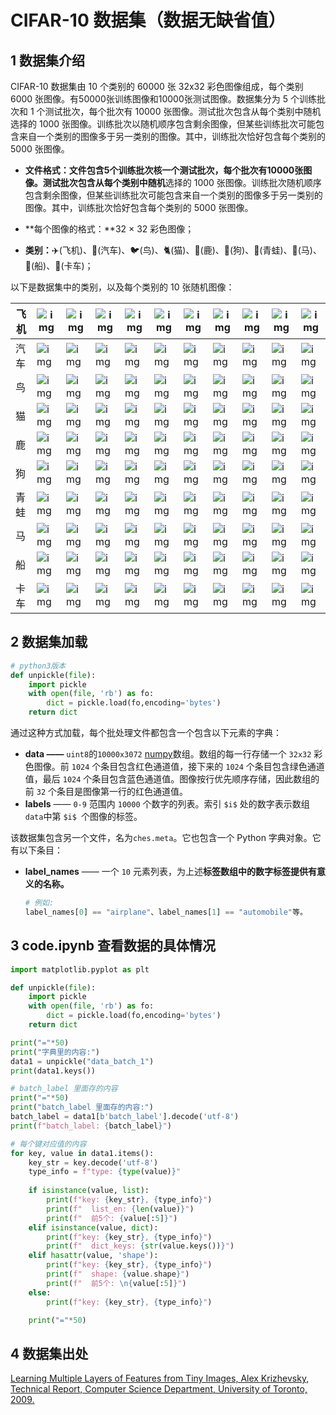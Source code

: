 # CIFAR-10 数据集（数据无缺省值）

## 1 数据集介绍

CIFAR-10 数据集由 10 个类别的 60000 张 32x32 彩色图像组成，每个类别 6000 张图像。有50000张训练图像和10000张测试图像。数据集分为 5 个训练批次和 1 个测试批次，每个批次有 10000 张图像。测试批次包含从每个类别中随机选择的 1000 张图像。训练批次以随机顺序包含剩余图像，但某些训练批次可能包含来自一个类别的图像多于另一类别的图像。其中，训练批次恰好包含每个类别的 5000 张图像。

- **文件格式：**文件包含5个训练批次核一个测试批次，每个批次有10000张图像。测试批次包含从每个类别中**随机**选择的 1000 张图像。训练批次随机顺序包含剩余图像，但某些训练批次可能包含来自一个类别的图像多于另一类别的图像。其中，训练批次恰好包含每个类别的 5000 张图像。

- **每个图像的格式：**32 × 32 彩色图像；

- **类别：**✈️(飞机)、🚗(汽车)、🐦(鸟)、🐈(猫)、🦌(鹿)、🐶(狗)、🐸(青蛙)、🐎(马)、🚢(船)、🚛(卡车)；

以下是数据集中的类别，以及每个类别的 10 张随机图像：

| 飞机 | ![img](http://www.cs.toronto.edu/~kriz/cifar-10-sample/airplane1.png) | ![img](http://www.cs.toronto.edu/~kriz/cifar-10-sample/airplane2.png) | ![img](http://www.cs.toronto.edu/~kriz/cifar-10-sample/airplane3.png) | ![img](http://www.cs.toronto.edu/~kriz/cifar-10-sample/airplane4.png) | ![img](http://www.cs.toronto.edu/~kriz/cifar-10-sample/airplane5.png) | ![img](http://www.cs.toronto.edu/~kriz/cifar-10-sample/airplane6.png) | ![img](http://www.cs.toronto.edu/~kriz/cifar-10-sample/airplane7.png) | ![img](http://www.cs.toronto.edu/~kriz/cifar-10-sample/airplane8.png) | ![img](http://www.cs.toronto.edu/~kriz/cifar-10-sample/airplane9.png) | ![img](http://www.cs.toronto.edu/~kriz/cifar-10-sample/airplane10.png) |
| ---- | ------------------------------------------------------------ | ------------------------------------------------------------ | ------------------------------------------------------------ | ------------------------------------------------------------ | ------------------------------------------------------------ | ------------------------------------------------------------ | ------------------------------------------------------------ | ------------------------------------------------------------ | ------------------------------------------------------------ | ------------------------------------------------------------ |
| 汽车 | ![img](http://www.cs.toronto.edu/~kriz/cifar-10-sample/automobile1.png) | ![img](http://www.cs.toronto.edu/~kriz/cifar-10-sample/automobile2.png) | ![img](http://www.cs.toronto.edu/~kriz/cifar-10-sample/automobile3.png) | ![img](http://www.cs.toronto.edu/~kriz/cifar-10-sample/automobile4.png) | ![img](http://www.cs.toronto.edu/~kriz/cifar-10-sample/automobile5.png) | ![img](http://www.cs.toronto.edu/~kriz/cifar-10-sample/automobile6.png) | ![img](http://www.cs.toronto.edu/~kriz/cifar-10-sample/automobile7.png) | ![img](http://www.cs.toronto.edu/~kriz/cifar-10-sample/automobile8.png) | ![img](http://www.cs.toronto.edu/~kriz/cifar-10-sample/automobile9.png) | ![img](http://www.cs.toronto.edu/~kriz/cifar-10-sample/automobile10.png) |
| 鸟   | ![img](http://www.cs.toronto.edu/~kriz/cifar-10-sample/bird1.png) | ![img](http://www.cs.toronto.edu/~kriz/cifar-10-sample/bird2.png) | ![img](http://www.cs.toronto.edu/~kriz/cifar-10-sample/bird3.png) | ![img](http://www.cs.toronto.edu/~kriz/cifar-10-sample/bird4.png) | ![img](http://www.cs.toronto.edu/~kriz/cifar-10-sample/bird5.png) | ![img](http://www.cs.toronto.edu/~kriz/cifar-10-sample/bird6.png) | ![img](http://www.cs.toronto.edu/~kriz/cifar-10-sample/bird7.png) | ![img](http://www.cs.toronto.edu/~kriz/cifar-10-sample/bird8.png) | ![img](http://www.cs.toronto.edu/~kriz/cifar-10-sample/bird9.png) | ![img](http://www.cs.toronto.edu/~kriz/cifar-10-sample/bird10.png) |
| 猫   | ![img](http://www.cs.toronto.edu/~kriz/cifar-10-sample/cat1.png) | ![img](http://www.cs.toronto.edu/~kriz/cifar-10-sample/cat2.png) | ![img](http://www.cs.toronto.edu/~kriz/cifar-10-sample/cat3.png) | ![img](http://www.cs.toronto.edu/~kriz/cifar-10-sample/cat4.png) | ![img](http://www.cs.toronto.edu/~kriz/cifar-10-sample/cat5.png) | ![img](http://www.cs.toronto.edu/~kriz/cifar-10-sample/cat6.png) | ![img](http://www.cs.toronto.edu/~kriz/cifar-10-sample/cat7.png) | ![img](http://www.cs.toronto.edu/~kriz/cifar-10-sample/cat8.png) | ![img](http://www.cs.toronto.edu/~kriz/cifar-10-sample/cat9.png) | ![img](http://www.cs.toronto.edu/~kriz/cifar-10-sample/cat10.png) |
| 鹿   | ![img](http://www.cs.toronto.edu/~kriz/cifar-10-sample/deer1.png) | ![img](http://www.cs.toronto.edu/~kriz/cifar-10-sample/deer2.png) | ![img](http://www.cs.toronto.edu/~kriz/cifar-10-sample/deer3.png) | ![img](http://www.cs.toronto.edu/~kriz/cifar-10-sample/deer4.png) | ![img](http://www.cs.toronto.edu/~kriz/cifar-10-sample/deer5.png) | ![img](http://www.cs.toronto.edu/~kriz/cifar-10-sample/deer6.png) | ![img](http://www.cs.toronto.edu/~kriz/cifar-10-sample/deer7.png) | ![img](http://www.cs.toronto.edu/~kriz/cifar-10-sample/deer8.png) | ![img](http://www.cs.toronto.edu/~kriz/cifar-10-sample/deer9.png) | ![img](http://www.cs.toronto.edu/~kriz/cifar-10-sample/deer10.png) |
| 狗   | ![img](http://www.cs.toronto.edu/~kriz/cifar-10-sample/dog1.png) | ![img](http://www.cs.toronto.edu/~kriz/cifar-10-sample/dog2.png) | ![img](http://www.cs.toronto.edu/~kriz/cifar-10-sample/dog3.png) | ![img](http://www.cs.toronto.edu/~kriz/cifar-10-sample/dog4.png) | ![img](http://www.cs.toronto.edu/~kriz/cifar-10-sample/dog5.png) | ![img](http://www.cs.toronto.edu/~kriz/cifar-10-sample/dog6.png) | ![img](http://www.cs.toronto.edu/~kriz/cifar-10-sample/dog7.png) | ![img](http://www.cs.toronto.edu/~kriz/cifar-10-sample/dog8.png) | ![img](http://www.cs.toronto.edu/~kriz/cifar-10-sample/dog9.png) | ![img](http://www.cs.toronto.edu/~kriz/cifar-10-sample/dog10.png) |
| 青蛙 | ![img](http://www.cs.toronto.edu/~kriz/cifar-10-sample/frog1.png) | ![img](http://www.cs.toronto.edu/~kriz/cifar-10-sample/frog2.png) | ![img](http://www.cs.toronto.edu/~kriz/cifar-10-sample/frog3.png) | ![img](http://www.cs.toronto.edu/~kriz/cifar-10-sample/frog4.png) | ![img](http://www.cs.toronto.edu/~kriz/cifar-10-sample/frog5.png) | ![img](http://www.cs.toronto.edu/~kriz/cifar-10-sample/frog6.png) | ![img](http://www.cs.toronto.edu/~kriz/cifar-10-sample/frog7.png) | ![img](http://www.cs.toronto.edu/~kriz/cifar-10-sample/frog8.png) | ![img](http://www.cs.toronto.edu/~kriz/cifar-10-sample/frog9.png) | ![img](http://www.cs.toronto.edu/~kriz/cifar-10-sample/frog10.png) |
| 马   | ![img](http://www.cs.toronto.edu/~kriz/cifar-10-sample/horse1.png) | ![img](http://www.cs.toronto.edu/~kriz/cifar-10-sample/horse2.png) | ![img](http://www.cs.toronto.edu/~kriz/cifar-10-sample/horse3.png) | ![img](http://www.cs.toronto.edu/~kriz/cifar-10-sample/horse4.png) | ![img](http://www.cs.toronto.edu/~kriz/cifar-10-sample/horse5.png) | ![img](http://www.cs.toronto.edu/~kriz/cifar-10-sample/horse6.png) | ![img](http://www.cs.toronto.edu/~kriz/cifar-10-sample/horse7.png) | ![img](http://www.cs.toronto.edu/~kriz/cifar-10-sample/horse8.png) | ![img](http://www.cs.toronto.edu/~kriz/cifar-10-sample/horse9.png) | ![img](http://www.cs.toronto.edu/~kriz/cifar-10-sample/horse10.png) |
| 船   | ![img](http://www.cs.toronto.edu/~kriz/cifar-10-sample/ship1.png) | ![img](http://www.cs.toronto.edu/~kriz/cifar-10-sample/ship2.png) | ![img](http://www.cs.toronto.edu/~kriz/cifar-10-sample/ship3.png) | ![img](http://www.cs.toronto.edu/~kriz/cifar-10-sample/ship4.png) | ![img](http://www.cs.toronto.edu/~kriz/cifar-10-sample/ship5.png) | ![img](http://www.cs.toronto.edu/~kriz/cifar-10-sample/ship6.png) | ![img](http://www.cs.toronto.edu/~kriz/cifar-10-sample/ship7.png) | ![img](http://www.cs.toronto.edu/~kriz/cifar-10-sample/ship8.png) | ![img](http://www.cs.toronto.edu/~kriz/cifar-10-sample/ship9.png) | ![img](http://www.cs.toronto.edu/~kriz/cifar-10-sample/ship10.png) |
| 卡车 | ![img](http://www.cs.toronto.edu/~kriz/cifar-10-sample/truck1.png) | ![img](http://www.cs.toronto.edu/~kriz/cifar-10-sample/truck2.png) | ![img](http://www.cs.toronto.edu/~kriz/cifar-10-sample/truck3.png) | ![img](http://www.cs.toronto.edu/~kriz/cifar-10-sample/truck4.png) | ![img](http://www.cs.toronto.edu/~kriz/cifar-10-sample/truck5.png) | ![img](http://www.cs.toronto.edu/~kriz/cifar-10-sample/truck6.png) | ![img](http://www.cs.toronto.edu/~kriz/cifar-10-sample/truck7.png) | ![img](http://www.cs.toronto.edu/~kriz/cifar-10-sample/truck8.png) | ![img](http://www.cs.toronto.edu/~kriz/cifar-10-sample/truck9.png) | ![img](http://www.cs.toronto.edu/~kriz/cifar-10-sample/truck10.png) |

## 2 数据集加载

```python
# python3版本
def unpickle(file): 
    import pickle 
    with open(file, 'rb') as fo: 
        dict = pickle.load(fo,encoding='bytes') 
    return dict
```

通过这种方式加载，每个批处理文件都包含一个包含以下元素的字典：

- **data ——** `uint8`的`10000x3072` [numpy](http://numpy.scipy.org/)数组。数组的每一行存储一个 `32x32` 彩色图像。前 `1024` 个条目包含红色通道值，接下来的 `1024` 个条目包含绿色通道值，最后 `1024` 个条目包含蓝色通道值。图像按行优先顺序存储，因此数组的前 `32` 个条目是图像第一行的红色通道值。
- **labels** —— `0-9` 范围内 `10000` 个数字的列表。索引 `$i$` 处的数字表示数组`data`中第 `$i$ `个图像的标签。

该数据集包含另一个文件，名为`ches.meta`。它也包含一个 Python 字典对象。它有以下条目：

- **label_names** —— 一个 `10` 元素列表，为上述**标签数组中的数字标签提供有意义的名称。**

  ```python
  # 例如:
  label_names[0] == "airplane"、label_names[1] == "automobile"等。
  ```

## 3 code.ipynb 查看数据的具体情况

```python
import matplotlib.pyplot as plt

def unpickle(file): 
    import pickle 
    with open(file, 'rb') as fo: 
        dict = pickle.load(fo,encoding='bytes') 
    return dict

print("="*50)
print("字典里的内容:")
data1 = unpickle("data_batch_1")
print(data1.keys())

# batch_label 里面存的内容
print("="*50)
print("batch_label 里面存的内容:")
batch_label = data1[b'batch_label'].decode('utf-8')
print(f"batch_label: {batch_label}")

# 每个键对应值的内容
for key, value in data1.items():
    key_str = key.decode('utf-8')
    type_info = f"type: {type(value)}"
    
    if isinstance(value, list):
        print(f"key: {key_str}, {type_info}")
        print(f"  list_en: {len(value)}")
        print(f"  前5个: {value[:5]}")
    elif isinstance(value, dict):
        print(f"key: {key_str}, {type_info}")
        print(f"  dict_keys: {str(value.keys())}")
    elif hasattr(value, 'shape'):
        print(f"key: {key_str}, {type_info}")
        print(f"  shape: {value.shape}")
        print(f"  前5个: \n{value[:5]}")
    else:
        print(f"key: {key_str}, {type_info}")

    print("="*50)
```

## 4 数据集出处

[Learning Multiple Layers of Features from Tiny Images, Alex Krizhevsky, Technical Report, Computer Science Department, University of Toronto, 2009.](https://archive.ics.uci.edu/dataset/691/cifar+10)
